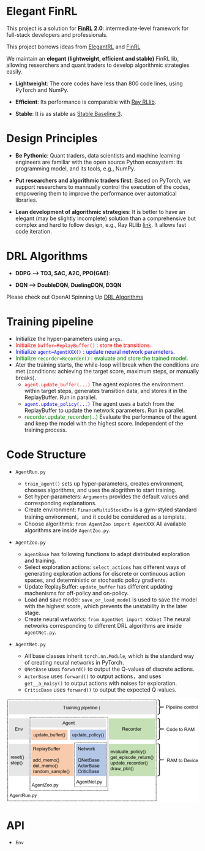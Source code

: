 # Elegant FinRL

  This project is a solution for [**FinRL**](https://github.com/AI4Finance-LLC/FinRL-Library) **2.0**: intermediate-level framework for full-stack developers and professionals. 
  
  This project borrows ideas from [ElegantRL](https://github.com/AI4Finance-LLC/ElegantRL) and [FinRL](https://github.com/AI4Finance-LLC/FinRL-Library)
  
  We maintain an **elegant (lightweight, efficient and stable)** FinRL lib, allowing researchers and quant traders to develop algorithmic strategies easily.
  
  + **Lightweight**: The core codes have less than 800 code lines, using PyTorch and NumPy.
  
  + **Efficient**: Its performance is comparable with [Ray RLlib](https://github.com/ray-project/ray).
  
  + **Stable**: It is as stable as [Stable Baseline 3](https://github.com/DLR-RM/stable-baselines3).
  

# Design Principles

  + **Be Pythonic**: Quant traders, data scientists and machine learning engineers are familiar with the open source Python ecosystem: its programming model, and its tools, e.g., NumPy.
  
  + **Put researchers and algorithmic traders first**: Based on PyTorch, we support researchers to mannually control the execution of the codes, empowering them to improve the performance over automatical libraries.
  
  + **Lean development of algorithmic strategies**: It is better to have an elegant (may be slightly incomplete) solution than a comprehensive but complex and hard to follow design, e.g., Ray RLlib [link](https://github.com/ray-project/ray). It allows fast code iteration.
  
  
# DRL Algorithms

  + **DDPG --> TD3, SAC, A2C, PPO(GAE)**:
  
  + **DQN --> DoubleDQN, DuelingDQN, D3QN**
  
  Please check out OpenAI Spinning Up [DRL Algorithms](https://spinningup.openai.com/en/latest/index.html)


# Training pipeline

+ Initialize the hyper-parameters using `args`.
+ <span style="color:red">Initialize `buffer=ReplayBuffer()` : store the transitions.</span>
+ <span style="color:blue">Initialize `agent=AgentXXX()` : update neural network parameters.</span>
+ <span style="color:green">Initialize `recorder=Recorder()` : evaluate and store the trained model.</span>
+ Ater the training starts, the while-loop will break when the conditions are met (conditions: achieving the target score, maximum steps, or manually breaks).
  + <span style="color:red">`agent.update_buffer(...)`</span> The agent explores the environment within target steps, generates transition data, and stores it in the ReplayBuffer. Run in parallel.
  + <span style="color:blue">`agent.update_policy(...)` </span> The agent uses a batch from the ReplayBuffer to update the network parameters. Run in parallel.
  + <span style="color:green">recorder.update_recorder(...)</span> Evaluate the performance of the agent and keep the model with the highest score. Independent of the training process.


# Code Structure

  + `AgentRun.py`
    + `train_agent()` sets up hyper-parameters, creates environment, chooses algorithms, and uses the alogrithm to start training.
    + Set hyper-parameters: `Arguments` provides the default values and corresponding explanations.    
    + Create environment: `FinanceMultiStockEnv` is a gym-styled standard training environment，and it could be considered as a template.    
    + Choose algorithms: `from AgentZoo import AgentXXX` All available algorithms are inside `AgentZoo.py`.

  + `AgentZoo.py`
    + `AgentBase` has following functions to adapt distributed exploration and training.
    + Select exploration actions: `select_actions` has different ways of generating exploration actions for discrete or continuous action spaces, and deterministic or stochastic policy gradients.
    + Update ReplayBuffer: `update_buffer` has different updating machenisms for off-policy and on-policy.
    + Load and save model: `save_or_load_model` is used to save the model with the highest score, which prevents the unstability in the later stage.
    + Create neural wetworks: `from AgentNet import XXXnet` The neural networks corresponding to different DRL algorithms are inside `AgentNet.py`.

  + `AgentNet.py`
    + All base classes inherit `torch.nn.Module`, which is the standard way of creating neural networks in PyTorch.
    + `QNetBase` uses `forward()` to output the Q-values of discrete actions.
    + `ActorBase` uses `forward()` to output actions，and uses `get__a_noisy()` to output actions with noises for exploration.
    + `CriticBase` uses `forward()` to output the expected Q-values.


![pipeline](./Readme/pipeline.png)

# API

  + `Env`


